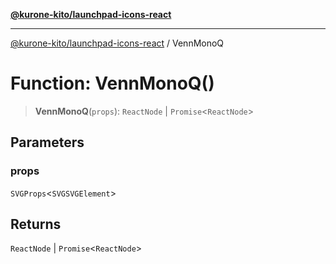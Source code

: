 [**@kurone-kito/launchpad-icons-react**](../README.md)

***

[@kurone-kito/launchpad-icons-react](../globals.md) / VennMonoQ

# Function: VennMonoQ()

> **VennMonoQ**(`props`): `ReactNode` \| `Promise`\<`ReactNode`\>

## Parameters

### props

`SVGProps`\<`SVGSVGElement`\>

## Returns

`ReactNode` \| `Promise`\<`ReactNode`\>
